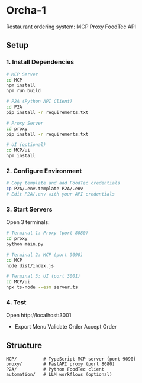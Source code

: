 ﻿# Orcha-1

Restaurant ordering system: MCP  Proxy  FoodTec API

## Setup

### 1. Install Dependencies

```bash
# MCP Server
cd MCP
npm install
npm run build

# P2A (Python API Client)
cd P2A
pip install -r requirements.txt

# Proxy Server
cd proxy
pip install -r requirements.txt

# UI (optional)
cd MCP/ui
npm install
```

### 2. Configure Environment

```bash
# Copy template and add FoodTec credentials
cp P2A/.env.template P2A/.env
# Edit P2A/.env with your API credentials
```

### 3. Start Servers

Open 3 terminals:

```bash
# Terminal 1: Proxy (port 8080)
cd proxy
python main.py

# Terminal 2: MCP (port 9090)
cd MCP
node dist/index.js

# Terminal 3: UI (port 3001)
cd MCP/ui
npx ts-node --esm server.ts
```

### 4. Test

Open http://localhost:3001
- Export Menu  Validate Order  Accept Order

## Structure

```
MCP/          # TypeScript MCP server (port 9090)
proxy/        # FastAPI proxy (port 8080)
P2A/          # Python FoodTec client
automation/   # LLM workflows (optional)
```